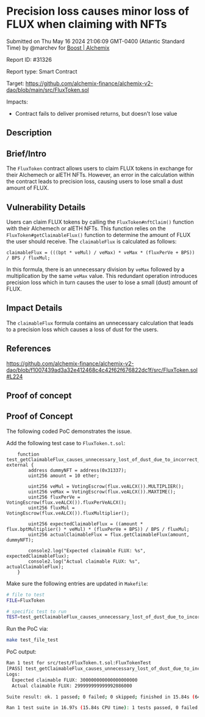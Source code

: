 
# Precision loss causes minor loss of FLUX when claiming with NFTs

Submitted on Thu May 16 2024 21:06:09 GMT-0400 (Atlantic Standard Time) by @marchev for [Boost | Alchemix](https://immunefi.com/bounty/alchemix-boost/)

Report ID: #31326

Report type: Smart Contract

Target: https://github.com/alchemix-finance/alchemix-v2-dao/blob/main/src/FluxToken.sol

Impacts:
- Contract fails to deliver promised returns, but doesn't lose value

## Description
## Brief/Intro

The `FluxToken` contract allows users to claim FLUX tokens in exchange for their Alchemech or alETH NFTs. However, an error in the calculation within the contract leads to precision loss, causing users to lose small a dust amount of FLUX.

## Vulnerability Details

Users can claim FLUX tokens by calling the `FluxToken#nftClaim()` function with their Alchemech or alETH NFTs. This function relies on the `FluxToken#getClaimableFlux()` function to determine the amount of FLUX the user should receive. The `claimableFlux` is calculated as follows:

```sol
claimableFlux = (((bpt * veMul) / veMax) * veMax * (fluxPerVe + BPS)) / BPS / fluxMul;
```

In this formula, there is an unnecessary division by `veMax` followed by a multiplication by the same `veMax` value. This redundant operation introduces precision loss which in turn causes the user to lose a small (dust) amount of FLUX.

## Impact Details

The `claimableFlux` formula contains an unnecessary calculation that leads to a precision loss which causes a loss of dust for the users.

## References

https://github.com/alchemix-finance/alchemix-v2-dao/blob/f1007439ad3a32e412468c4c42f62f676822dc1f/src/FluxToken.sol#L224
        
## Proof of concept
## Proof of Concept

The following coded PoC demonstrates the issue.

Add the following test case to `FluxToken.t.sol`:

```sol
    function test_getClaimableFlux_causes_unnecessary_lost_of_dust_due_to_incorrect_calculation() external {
        address dummyNFT = address(0x31337);
        uint256 amount = 10 ether;

        uint256 veMul = VotingEscrow(flux.veALCX()).MULTIPLIER();
        uint256 veMax = VotingEscrow(flux.veALCX()).MAXTIME();
        uint256 fluxPerVe = VotingEscrow(flux.veALCX()).fluxPerVeALCX();
        uint256 fluxMul = VotingEscrow(flux.veALCX()).fluxMultiplier();

        uint256 expectedClaimableFlux = ((amount * flux.bptMultiplier() * veMul) * (fluxPerVe + BPS)) / BPS / fluxMul;
        uint256 actualClaimableFlux = flux.getClaimableFlux(amount, dummyNFT);
        
        console2.log("Expected claimable FLUX: %s", expectedClaimableFlux);
        console2.log("Actual claimable FLUX: %s", actualClaimableFlux);
    }
```

Make sure the following entries are updated in `Makefile`:

```sh
# file to test 
FILE=FluxToken

# specific test to run
TEST=test_getClaimableFlux_causes_unnecessary_lost_of_dust_due_to_incorrect_calculation
```

Run the PoC via:

```sh
make test_file_test
```

PoC output:

```sh
Ran 1 test for src/test/FluxToken.t.sol:FluxTokenTest
[PASS] test_getClaimableFlux_causes_unnecessary_lost_of_dust_due_to_incorrect_calculation() (gas: 35008)
Logs:
  Expected claimable FLUX: 300000000000000000000
  Actual claimable FLUX: 299999999999992086000

Suite result: ok. 1 passed; 0 failed; 0 skipped; finished in 15.84s (649.51ms CPU time)

Ran 1 test suite in 16.97s (15.84s CPU time): 1 tests passed, 0 failed, 0 skipped (1 total tests)
```
